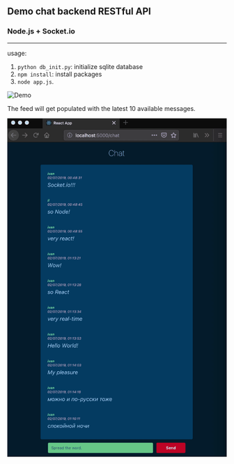 ## Demo chat backend RESTful API

### Node.js + Socket.io
---
usage:

1. `python db_init.py`: initialize sqlite database  
2. `npm install`: install packages  
3. `node app.js`.

![Demo](chat_small.gif)

The feed will get populated with the latest 10 available messages.

![Demo2](chat_demo2.gif)
